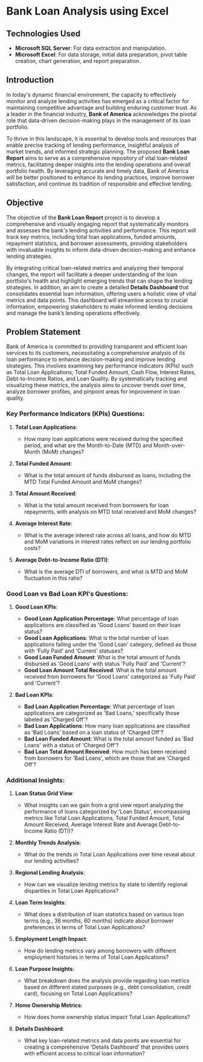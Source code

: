 # Bank Loan Analysis using Excel

## Technologies Used

- **Microsoft SQL Server**: For data extraction and manipulation.
- **Microsoft Excel**: For data storage, initial data preparation, pivot table creation, chart generation, and report preparation.
  
## Introduction

In today's dynamic financial environment, the capacity to effectively monitor and analyze lending activities has emerged as a critical factor for maintaining competitive advantage and building enduring customer trust. As a leader in the financial industry, **Bank of America** acknowledges the pivotal role that data-driven decision-making plays in the management of its loan portfolio. 

To thrive in this landscape, it is essential to develop tools and resources that enable precise tracking of lending performance, insightful analysis of market trends, and informed strategic planning. The proposed **Bank Loan Report** aims to serve as a comprehensive repository of vital loan-related metrics, facilitating deeper insights into the lending operations and overall portfolio health. By leveraging accurate and timely data, Bank of America will be better positioned to enhance its lending practices, improve borrower satisfaction, and continue its tradition of responsible and effective lending.

## Objective

The objective of the **Bank Loan Report** project is to develop a comprehensive and visually engaging report that systematically monitors and assesses the bank's lending activities and performance. This report will track key metrics, including total loan applications, funded amounts, repayment statistics, and borrower assessments, providing stakeholders with invaluable insights to inform data-driven decision-making and enhance lending strategies.

By integrating critical loan-related metrics and analyzing their temporal changes, the report will facilitate a deeper understanding of the loan portfolio's health and highlight emerging trends that can shape the lending strategies. In addition, an aim to create a detailed **Details Dashboard** that consolidates essential loan information, offering users a holistic view of vital metrics and data points. This dashboard will streamline access to crucial information, empowering stakeholders to make informed lending decisions and manage the bank’s lending operations effectively.

## Problem Statement

Bank of America is committed to providing transparent and efficient loan services to its customers, necessitating a comprehensive analysis of its loan performance to enhance decision-making and improve lending strategies. This involves examining key performance indicators (KPIs) such as Total Loan Applications, Total Funded Amount, Cash Flow, Interest Rates, Debt-to-Income Ratios, and Loan Quality. By systematically tracking and visualizing these metrics, the analysis aims to uncover trends over time, analyze borrower profiles, and pinpoint areas for improvement in loan quality.

### Key Performance Indicators (KPIs) Questions:

1. **Total Loan Applications**: 
   - How many loan applications were received during the specified period, and what are the Month-to-Date (MTD) and Month-over-Month (MoM) changes?

2. **Total Funded Amount**: 
   - What is the total amount of funds disbursed as loans, including the MTD Total Funded Amount and MoM changes?

3. **Total Amount Received**: 
   - What is the total amount received from borrowers for loan repayments, with analysis on MTD total received and MoM changes?

4. **Average Interest Rate**:
   - What is the average interest rate across all loans, and how do MTD and MoM variations in interest rates reflect on our lending portfolio costs?

5. **Average Debt-to-Income Ratio (DTI)**:
   - What is the average DTI of borrowers, and what is MTD and MoM fluctuation in this ratio?

### Good Loan vs Bad Loan KPI's Questions:

1. **Good Loan KPIs**:
   - **Good Loan Application Percentage**: What percentage of loan applications are classified as 'Good Loans' based on their loan status?
   - **Good Loan Applications**: What is the total number of loan applications falling under the 'Good Loan' category, defined as those with 'Fully Paid' and 'Current' statuses?
   - **Good Loan Funded Amount**: What is the total amount of funds disbursed as 'Good Loans' with status 'Fully Paid' and 'Current'?
   - **Good Loan Amount Total Received**: What is the total amount received from borrowers for 'Good Loans' categorized as 'Fully Paid' and 'Current’?

2. **Bad Loan KPIs**:
   - **Bad Loan Application Percentage**: What percentage of loan applications are categorized as 'Bad Loans,' specifically those labeled as 'Charged Off'?
   - **Bad Loan Applications**: How many loan applications are classified as 'Bad Loans' based on a loan status of 'Charged Off'?
   - **Bad Loan Funded Amount**: What is the total amount funded as 'Bad Loans' with a status of 'Charged Off'?
   - **Bad Loan Total Amount Received**: How much has been received from borrowers for 'Bad Loans', which are those that are 'Charged Off’?

### Additional Insights:

1. **Loan Status Grid View**: 
   - What insights can we gain from a grid view report analyzing the performance of loans categorized by 'Loan Status', encompassing metrics like Total Loan Applications, Total Funded Amount, Total Amount Received, Average Interest Rate and Average Debt-to-Income Ratio (DTI)?

2. **Monthly Trends Analysis**: 
   - What do the trends in Total Loan Applications over time reveal about our lending activities?

3. **Regional Lending Analysis**: 
   - How can we visualize lending metrics by state to identify regional disparities in Total Loan Applications?

4. **Loan Term Insights**: 
   - What does a distribution of loan statistics based on various loan terms (e.g., 36 months, 60 months) indicate about borrower preferences in terms of Total Loan Applications?

5. **Employment Length Impact**: 
   - How do lending metrics vary among borrowers with different employment histories in terms of Total Loan Applications?

6. **Loan Purpose Insights**: 
   - What breakdown does the analysis provide regarding loan metrics based on different stated purposes (e.g., debt consolidation, credit card), focusing on Total Loan Applications?

7. **Home Ownership Metrics**: 
   - How does home ownership status impact Total Loan Applications?

8. **Details Dashboard**: 
   - What key loan-related metrics and data points are essential for creating a comprehensive 'Details Dashboard' that provides users with efficient access to critical loan information?
